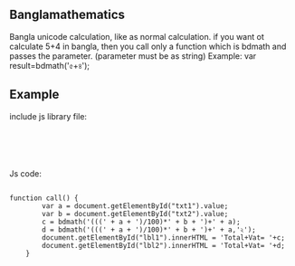 ## Banglamathematics
Bangla unicode calculation, like as normal calculation.
if you want ot calculate 5+4 in bangla, then you call only a function 
which is bdmath and passes the parameter. (parameter must be as string)
Example:
var result=bdmath('৫+৪');


## Example

<p>include js library file:</p>

<pre><code>
<script src="unicodemath.js" type="text/javascript"></script> 
</code></pre>

<p>Js code:</p>

<pre><code>
function call() {
        var a = document.getElementById("txt1").value;
        var b = document.getElementById("txt2").value;
        c = bdmath('(((' + a + ')/100)*' + b + ')+' + a);
        d = bdmath('(((' + a + ')/100)*' + b + ')+' + a,'২');
        document.getElementById("lbl1").innerHTML = 'Total+Vat= '+c;
        document.getElementById("lbl2").innerHTML = 'Total+Vat= '+d;
    }  
</code></pre>
